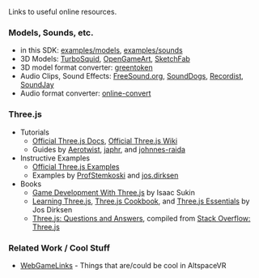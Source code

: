 Links to useful online resources.

### Models, Sounds, etc.
* in this SDK: [examples/models], [examples/sounds]
* 3D Models: [TurboSquid], [OpenGameArt], [SketchFab]
* 3D model format converter: [greentoken]
* Audio Clips, Sound Effects: [FreeSound.org], [SoundDogs], [Recordist], [SoundJay]
* Audio format converter: [online-convert]

### Three.js

* Tutorials
    * [Official Three.js Docs], [Official Three.js Wiki]
    * Guides by [Aerotwist], [japhr], and [johnnes-raida]
* Instructive Examples
    * [Official Three.js Examples]
    * Examples by [ProfStemkoski] and [jos.dirksen]
* Books
    * [Game Development With Three.js] by Isaac Sukin
    * [Learning Three.js], [Three.js Cookbook], and [Three.js Essentials] by Jos Dirksen
    * [Three.js: Questions and Answers], compiled from [Stack Overflow: Three.js]  

### Related Work / Cool Stuff
* [WebGameLinks] - Things that are/could be cool in AltspaceVR

[REFERENCE-STYLE LINK DEFINITIONS FOLLOW]:dummylink
[examples/models]: https://github.com/AltspaceVR/AltspaceSDK/tree/master/examples/models
[examples/sounds]: https://github.com/AltspaceVR/AltspaceSDK/tree/master/examples/sounds

[Official Three.js Docs]: http://threejs.org/docs/index.html#Manual/Introduction/Creating_a_scene
[Official Three.js Wiki]: https://github.com/mrdoob/three.js/wiki/Getting-Started
[Official Three.js Examples]: http://threejs.org/examples/
[Game Development With Three.js]: http://www.amazon.com/Game-Development-Three-js-Isaac-Sukin/dp/1782168532

[ProfStemkoski]: http://stemkoski.github.io/Three.js/
[jos.dirksen]: http://www.smartjava.org/content/all-109-examples-my-book-threejs-threejs-version-r63
[aerotwist]: http://aerotwist.com/tutorials/getting-started-with-three-js/
[japhr]: http://japhr.blogspot.com/2012/07/getting-started-with-threejs.html
[johnnes-raida]: http://www.johannes-raida.de/tutorials.htm

[Learning Three.js]: http://www.amazon.com/Learning-Three-js-JavaScript-Library-Second/dp/1784392219
[Three.js Cookbook]: http://www.amazon.com/Three-js-Cookbook-Jos-Dirksen-ebook/dp/B00T0C8EMA
[Three.js Essentials]: http://www.amazon.com/Three-js-Essentials-Jos-Dirksen/dp/1783980869
[Three.js: Questions and Answers]: http://www.amazon.com/Three-JS-Questions-Answers-George-Duckett-ebook/dp/B00RY7MCKS#
[Stack Overflow: Three.js]: http://stackoverflow.com/questions/tagged/three.js

[greentoken]: http://www.greentoken.de/onlineconv/
[online-convert]: http://www.online-convert.com/
[FreeSound.org]: http://www.freesound.org/
[SoundDogs]: http://www.sounddogs.com/
[Recordist]: https://therecordist.com/
[SoundJay]: http://www.soundjay.com/
[TurboSquid]: http://www.turbosquid.com/
[OpenGameArt]: http://opengameart.org/
[SketchFab]: https://sketchfab.com/models?features=downloadable

[VoodooJS]: http://www.voodoojs.com/
[SceneVR]: http://www.scenevr.com/
[WebGameLinks]: https://sites.google.com/a/altvr.com/webgamelinks/
[Cymatic Bruce]: http://cymaticbruce.com/